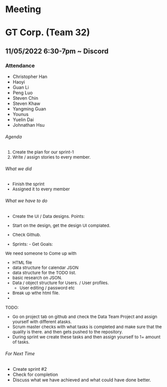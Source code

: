 # Meeting

# GT Corp. (Team 32)

## 11/05/2022 6:30-7pm ~ Discord

### **Attendance**

- Christopher Han
- Haoyi
- Guan Li
- Peng Luo
- Steven Chin
- Steven Khaw
- Yangming Guan
- Younus
- Yuelin Dai
- Johnathan Hsu


###### Agenda

<div style="font-size:10pt;">

1. Create the plan for our sprint-1
2. Write / assign stories to every member.

</div>

###### What we did

<div style="font-size:10pt;">

- Finish the sprint
- Assigned it to every member

</div>

###### What we have to do

<div style="font-size:10pt;">

- Create the UI / Data designs.
Points:

- Start on the design, get the design UI complated.
- Check Github.
- Sprints: - Get Goals:

We need someone to Come up with

- HTML file
- data structure for calendar JSON
- data structure for the TODO list.
- basic research on JSON.
- Data / object structure for Users. / User profiles.
    - User editing / password etc
- Break up wthe html file.
- 

TODO:

- Go on project tab on github and check the Data Team Project and assign yourself with different atasks.
- Scrum master checks with what tasks is completed and make sure that the quality is there. and then gets pushed to the repository.
- During sprint we create these tasks and then assign yourself to 1+ amount of tasks.

</div>

###### For Next Time
- Create sprint #2
- Check for completion
- Discuss what we have achieved and what could have done better.